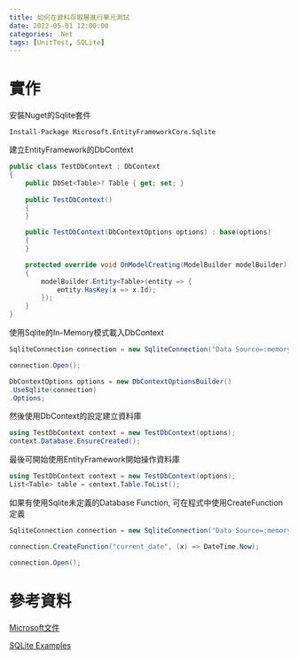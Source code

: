 ```yaml
---
title: 如何在資料存取層進行單元測試
date: 2022-05-01 12:00:00
categories: .Net
tags: [UnitTest, SQLite]
---
```


# 實作
安裝Nuget的Sqlite套件

```
Install-Package Microsoft.EntityFrameworkCore.Sqlite
```

<!--more-->

建立EntityFramework的DbContext
```C#
public class TestDbContext : DbContext
{
    public DbSet<Table>? Table { get; set; }
    
    public TestDbContext()
    {
    }

    public TestDbContext(DbContextOptions options) : base(options)
    {
    }

    protected override void OnModelCreating(ModelBuilder modelBuilder)
    {
        modelBuilder.Entity<Table>(entity => {
            entity.HasKey(x => x.Id);
        });
    }
}
```

使用Sqlite的In-Memory模式載入DbContext
```C#
SqliteConnection connection = new SqliteConnection("Data Source=:memory:");

connection.Open();

DbContextOptions options = new DbContextOptionsBuilder()
.UseSqlite(connection)
.Options;
```

然後使用DbContext的設定建立資料庫
```C#
using TestDbContext context = new TestDbContext(options);
context.Database.EnsureCreated();
```

最後可開始使用EntityFramework開始操作資料庫
```C#
using TestDbContext context = new TestDbContext(options);
List<Table> table = context.Table.ToList();
```

如果有使用Sqlite未定義的Database Function, 可在程式中使用CreateFunction定義
```C#
SqliteConnection connection = new SqliteConnection("Data Source=:memory:");

connection.CreateFunction("current_date", (x) => DateTime.Now);

connection.Open();
```

# 參考資料

[Microsoft文件](https://docs.microsoft.com/en-us/dotnet/api/microsoft.data.sqlite.sqliteconnection.createfunction?view=msdata-sqlite-6.0.0)

[SQLite Examples](https://csharp.hotexamples.com/examples/-/SQLiteConnection/CreateFunction/php-sqliteconnection-createfunction-method-examples.html)